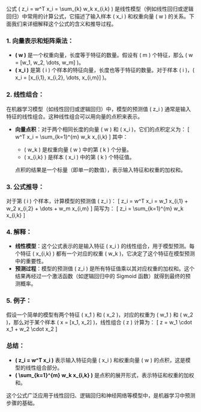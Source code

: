公式 \( z_i = w^T x_i = \sum_{k} w_k x_{i,k} \) 是线性模型（例如线性回归或逻辑回归）中常用的计算公式，它描述了输入样本 \( x_i \) 和权重向量 \( w \) 的关系。下面我们来详细解释这个公式的含义和推导过程。

### 1. 向量表示和矩阵乘法：

- **\( w \)** 是一个权重向量，长度等于特征的数量。假设有 \( m \) 个特征，那么 \( w = [w_1, w_2, \dots, w_m] \)。
- **\( x_i \)** 是第 \( i \) 个样本的特征向量，长度也等于特征的数量。对于样本 \( i \)，\( x_i = [x_{i,1}, x_{i,2}, \dots, x_{i,m}] \)。

### 2. 线性组合：

在机器学习模型（如线性回归或逻辑回归）中，模型的预测值 \( z_i \) 通常是输入特征的线性组合。这种线性组合可以用向量的点积来表示。

- **向量点积**：对于两个相同长度的向量 \( w \) 和 \( x_i \)，它们的点积定义为：
  \[
  w^T x_i = \sum_{k=1}^{m} w_k x_{i,k}
  \]
  其中：
  - \( w_k \) 是权重向量 \( w \) 中的第 \( k \) 个分量。
  - \( x_{i,k} \) 是样本 \( x_i \) 中的第 \( k \) 个特征值。

  点积的结果是一个标量（即单一的数值），表示输入特征和权重的加权和。

### 3. 公式推导：

对于第 \( i \) 个样本，计算模型的预测值 \( z_i \)：
\[
z_i = w^T x_i = w_1 x_{i,1} + w_2 x_{i,2} + \dots + w_m x_{i,m}
\]
简写为：
\[
z_i = \sum_{k=1}^{m} w_k x_{i,k}
\]

### 4. 解释：

- **线性模型**：这个公式表示的是输入特征 \( x_i \) 的线性组合，用于模型预测。每个特征 \( x_{i,k} \) 都有一个对应的权重 \( w_k \)，它决定了这个特征在模型预测中的重要性。
- **预测过程**：模型的预测值 \( z_i \) 是所有特征值乘以其对应权重的加权和。这个结果再经过一个激活函数（如逻辑回归中的 Sigmoid 函数）就得到最终的预测概率。

### 5. 例子：

假设一个简单的模型有两个特征 \( x_1 \) 和 \( x_2 \)，对应的权重为 \( w_1 \) 和 \( w_2 \)，那么对于某个样本 \( x = [x_1, x_2] \)，线性组合 \( z \) 计算为：
\[
z = w_1 \cdot x_1 + w_2 \cdot x_2
\]

### 总结：

- **\( z_i = w^T x_i \)** 表示输入特征向量 \( x_i \) 和权重向量 \( w \) 的点积，这是模型的线性组合部分。
- **\( \sum_{k=1}^{m} w_k x_{i,k} \)** 是点积的展开形式，表示特征和权重的加权和。

这个公式广泛应用于线性回归、逻辑回归和神经网络等模型中，是机器学习中预测步骤的基础。